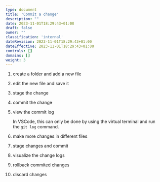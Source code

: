 ```yaml
---
type: document
title: 'Commit a change'
description: ""
date: 2023-11-01T18:29:43+01:00
draft: false
owner: ""
classification: 'internal'
dateRevision: 2023-11-01T18:29:43+01:00
dateEffective: 2023-11-01T18:29:43+01:00
controls: []
domains: []
weight: 3
---
```


1. create a folder and add a new file

1. edit the new file and save it

1. stage the change

1. commit the change

1. view the commit log

    In VSCode, this can only be done by using the virtual terminal and run the `git log` command.

1. make more changes in different files

1. stage changes and commit

1. visualize the change logs

1. rollback commited changes

1. discard changes